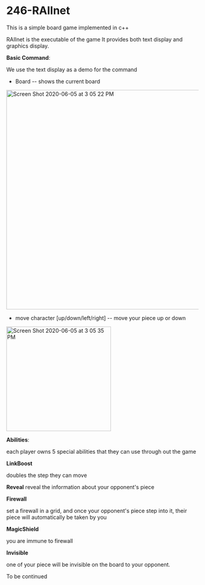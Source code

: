 # 246-RAIInet

This is a simple board game implemented in c++

RAIInet is the executable of the game
It provides both text display and graphics display. 


**Basic Command**:

We use the text display as a demo for the command

- Board -- shows the current board

<img width="575" alt="Screen Shot 2020-06-05 at 3 05 22 PM" src="https://user-images.githubusercontent.com/52882728/83914169-b386fa80-a73e-11ea-953f-6f8496bec517.png">

- move character [up/down/left/right] -- move your piece up or down

<img width="274" alt="Screen Shot 2020-06-05 at 3 05 35 PM" src="https://user-images.githubusercontent.com/52882728/83914348-11b3dd80-a73f-11ea-8266-9ceffb0027a9.png">

**Abilities**: 

each player owns 5 special abilities that they can use through out the game

**LinkBoost**

doubles the step they can move

**Reveal**
reveal the information about your opponent's piece

**Firewall**

set a firewall in a grid, and once your opponent's piece step into it, their piece will automatically be taken by you

**MagicShield**

you are immune to firewall

**Invisible**

one of your piece will be invisible on the board to your opponent.


To be continued
